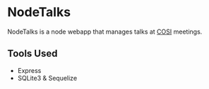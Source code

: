 # NodeTalks

NodeTalks is a node webapp that manages talks at [COSI](http://cosi.clarkson.edu/) meetings.

## Tools Used
* Express
* SQLite3 & Sequelize
